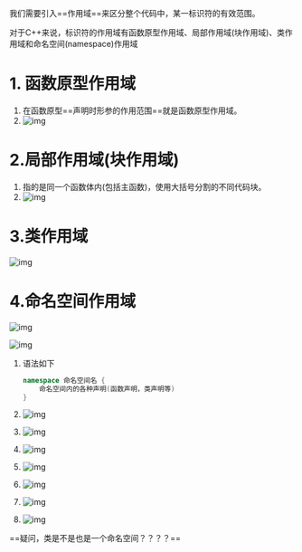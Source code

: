 我们需要引入==作用域==来区分整个代码中，某一标识符的有效范围。

对于C++来说，标识符的作用域有函数原型作用域、局部作用域(块作用域)、类作用域和命名空间(namespace)作用域



# 1. 函数原型作用域

1. 在函数原型==声明时形参的作用范围==就是函数原型作用域。
2. ![img](https://wx1.sinaimg.cn/mw690/005LasY6gy1ggw7352hxpj31p20bwn0j.jpg)





# 2.局部作用域(块作用域)

1. 指的是同一个函数体内(包括主函数)，使用大括号分割的不同代码块。
2. ![img](https://wx3.sinaimg.cn/mw690/005LasY6gy1ggw753cnpuj322i0t2n6h.jpg)



# 3.类作用域

![img](https://wx4.sinaimg.cn/mw690/005LasY6gy1ggw75uq099j322w0iejzs.jpg)



# 4.命名空间作用域

![img](https://wx4.sinaimg.cn/mw690/005LasY6gy1ggw76wztdwj31k90u0npd.jpg)

![img](https://wx4.sinaimg.cn/mw690/005LasY6gy1ggw770njocj31e50u04qp.jpg)



1. 语法如下

   ```c++
   namespace 命名空间名 {
       命名空间内的各种声明(函数声明，类声明等)
   }
   ```

2. ![img](https://wx2.sinaimg.cn/mw690/005LasY6gy1ggw78xj8n2j323o0aojuq.jpg)

3. ![img](https://wx2.sinaimg.cn/mw690/005LasY6gy1ggw7ab6xrkj31cq0g40ux.jpg)

4. ![img](https://wx1.sinaimg.cn/mw690/005LasY6gy1ggw7ae2k31j322e0e8jvy.jpg)

5. ![img](https://wx2.sinaimg.cn/mw690/005LasY6gy1ggw7ajbafvj321u0mmgph.jpg)

6. ![img](https://wx3.sinaimg.cn/mw690/005LasY6gy1ggw7anlw3aj31gk0i8q68.jpg)

7. ![img](https://wx2.sinaimg.cn/mw690/005LasY6gy1ggw7arkevtj32260fw0zp.jpg)

8. ![img](https://wx2.sinaimg.cn/mw690/005LasY6gy1ggw7ayekjuj322s0b4aes.jpg)



==疑问，类是不是也是一个命名空间？？？？==